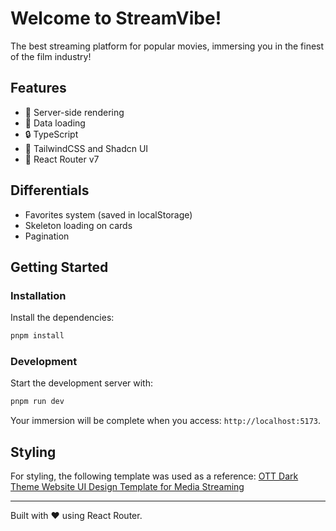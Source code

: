 # Welcome to StreamVibe!

The best streaming platform for popular movies, immersing you in the finest of the film industry!

## Features

- 🚀 Server-side rendering
- 🔄 Data loading
- 🔒 TypeScript
- 🎉 TailwindCSS and Shadcn UI
- 🧭 React Router v7

## Differentials

- Favorites system (saved in localStorage)
- Skeleton loading on cards
- Pagination

## Getting Started

### Installation

Install the dependencies:

```bash
pnpm install
```

### Development

Start the development server with:

```bash
pnpm run dev
```

Your immersion will be complete when you access: `http://localhost:5173`.

## Styling

For styling, the following template was used as a reference:
[OTT Dark Theme Website UI Design Template for Media Streaming](https://www.figma.com/design/vxJedHI80jX1bCHPRLSOwd/OTT-Dark-Theme-Website-UI-Design-Template-for-Media-Streaming--Movies-and-TV---FREE-Editable----Community-?node-id=34-3&p=f&t=Z0A7MABY9hfBaYSo-0)

---

Built with ❤️ using React Router.
